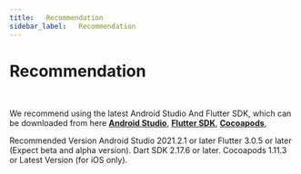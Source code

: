 ```yaml
---
title:   Recommendation
sidebar_label:   Recommendation
---
```


# Recommendation

&nbsp;

We recommend using the latest Android Studio And Flutter SDK, which can be downloaded from here
__[Android Studio]__, __[Flutter SDK]__,  __[Cocoapods]__,

Recommended Version
Android Studio 2021.2.1 or later
Flutter 3.0.5 or later (Expect beta and alpha version).
Dart SDK 2.17.6 or later.
Cocoapods 1.11.3 or Latest Version (for iOS only).


  [Android Studio]: https://developer.android.com/studio?hl=en
  [Flutter SDK]: https://flutter.dev/
  [Cocoapods]: https://cocoapods.org/



